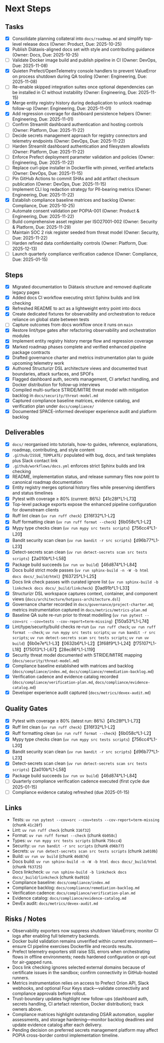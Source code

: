 # Next Steps

## Tasks

- [x] Consolidate planning collateral into `docs/roadmap.md` and simplify top-level release docs (Owner: Product, Due: 2025-10-25)
- [x] Publish Diátaxis-aligned docs set with style and contributing guidance (Owner: Docs, Due: 2025-10-25)
- [ ] Validate Docker image build and publish pipeline in CI (Owner: DevOps, Due: 2025-11-08)
- [x] Quieten Prefect/OpenTelemetry console handlers to prevent ValueError on process shutdown during QA tooling (Owner: Engineering, Due: 2025-11-08)
- [ ] Re-enable skipped integration suites once optional dependencies can be installed in CI without instability (Owner: Engineering, Due: 2025-11-15)
- [x] Merge entity registry history during deduplication to unlock roadmap follow-up (Owner: Engineering, Due: 2025-11-01)
- [x] Add regression coverage for dashboard persistence helpers (Owner: Engineering, Due: 2025-11-01)
- [ ] Confirm Streamlit dashboard authentication and hosting controls (Owner: Platform, Due: 2025-11-22)
- [ ] Decide secrets management approach for registry connectors and telemetry endpoints (Owner: DevOps, Due: 2025-11-22)
- [ ] Harden Streamlit dashboard authentication and filesystem allowlists (Owner: Platform, Due: 2025-11-22)
- [ ] Enforce Prefect deployment parameter validation and policies (Owner: Engineering, Due: 2025-11-22)
- [ ] Replace curl-pipe installer in Dockerfile with pinned, verified artefacts (Owner: DevOps, Due: 2025-11-15)
- [ ] Pin GitHub Actions to commit SHAs and add artifact checksum publication (Owner: DevOps, Due: 2025-11-15)
- [ ] Implement CLI log redaction strategy for PII-bearing metrics (Owner: Engineering, Due: 2025-11-22)
- [x] Establish compliance baseline matrices and backlog (Owner: Compliance, Due: 2025-10-25)
- [ ] Automate consent validation per POPIA-001 (Owner: Product & Engineering, Due: 2025-11-22)
- [ ] Build comprehensive asset register per ISO27001-002 (Owner: Security & Platform, Due: 2025-11-29)
- [ ] Maintain SOC 2 risk register seeded from threat model (Owner: Security, Due: 2025-11-22)
- [ ] Harden refined data confidentiality controls (Owner: Platform, Due: 2025-12-13)
- [ ] Launch quarterly compliance verification cadence (Owner: Compliance, Due: 2025-01-15)

## Steps

- [x] Migrated documentation to Diátaxis structure and removed duplicate legacy pages
- [x] Added docs CI workflow executing strict Sphinx builds and link checking
- [x] Refreshed README to act as a lightweight entry point into docs
- [x] Create dedicated fixtures for observability and orchestration to reduce reliance on global state between tests
- [ ] Capture outcomes from docs workflow once it runs on `main`
- [x] Restore lint/type gates after refactoring observability and orchestration modules
- [x] Implement entity registry history merge flow and regression coverage
- [x] Marked roadmap phases complete and verified enhanced pipeline package contracts
- [x] Drafted governance charter and metrics instrumentation plan to guide upcoming telemetry work
- [x] Authored Structurizr DSL architecture views and documented trust boundaries, attack surfaces, and SPOFs
- [x] Flagged dashboard auth, secrets management, CI artefact handling, and Docker distribution for follow-up interviews
- [x] Compiled multi-surface STRIDE/MITRE threat model with mitigation backlog in `docs/security/threat-model.md`
- [x] Captured compliance baseline matrices, evidence catalog, and verification plan under `docs/compliance/`
- [x] Documented SPACE-informed developer experience audit and platform backlog

## Deliverables

- [x] `docs/` reorganised into tutorials, how-to guides, reference, explanations, roadmap, contributing, and style content
- [x] `.github/ISSUE_TEMPLATE/` populated with bug, docs, and task templates plus Slack contact link
- [x] `.github/workflows/docs.yml` enforces strict Sphinx builds and link checking
- [x] README, implementation status, and release summary files now point to canonical roadmap documentation
- [x] Entity registry merges optional history files while preserving identifiers and status timelines
- [x] Pytest with coverage ≥ 80% (current: 86%)【41c28f†L1-L73】
- [x] Top-level package exports expose the enhanced pipeline configuration for downstream clients
- [x] Ruff lint clean (`uv run ruff check`)【316f32†L1-L2】
- [x] Ruff formatting clean (`uv run ruff format --check`)【6b058c†L1-L2】
- [x] Mypy type checks clean (`uv run mypy src tests scripts`)【756cc4†L1-L20】
- [x] Bandit security scan clean (`uv run bandit -r src scripts`)【d96b77†L1-L23】
- [x] Detect-secrets scan clean (`uv run detect-secrets scan src tests scripts`)【2a010b†L1-L58】
- [x] Package build succeeds (`uv run uv build`)【46d874†L1-L84】
- [x] Docs build strict mode passes (`uv run sphinx-build -n -W -b html docs docs/_build/html`)【f63725†L1-L25】
- [x] Docs link check passes with curated ignore list (`uv run sphinx-build -b linkcheck docs docs/_build/linkcheck`)【0ad91b†L1-L33】
- [x] Structurizr DSL workspace captures context, container, and component views (`docs/architecture/hotpass-architecture.dsl`)
- [x] Governance charter recorded in `docs/governance/project-charter.md`; metrics instrumentation captured in `docs/metrics/metrics-plan.md`
- [x] Baseline QA suite re-run prior to threat modelling (`uv run pytest --cov=src --cov=tests --cov-report=term-missing`)【150a53†L1-L74】
- [x] Lint/type/security/build checks re-run (`uv run ruff check`; `uv run ruff format --check`; `uv run mypy src tests scripts`; `uv run bandit -r src scripts`; `uv run detect-secrets scan src tests scripts`; `uv run uv build`)【6b0e7e†L1-L3】【0632b6†L1-L2】【3f68f9†L1-L24】【f75107†L1-L18】【f75013†L1-L67】【28ec86†L1-L119】
- [x] Security threat model documented with STRIDE/MITRE mapping (`docs/security/threat-model.md`)
- [x] Compliance baseline established with matrices and backlog (`docs/compliance/index.md`, `docs/compliance/remediation-backlog.md`)
- [x] Verification cadence and evidence catalog recorded (`docs/compliance/verification-plan.md`, `docs/compliance/evidence-catalog.md`)
- [x] Developer experience audit captured (`docs/metrics/devex-audit.md`)

## Quality Gates

- [x] Pytest with coverage ≥ 80% (latest run: 86%)【41c28f†L1-L73】
- [x] Ruff lint clean (`uv run ruff check`)【316f32†L1-L2】
- [x] Ruff formatting clean (`uv run ruff format --check`)【6b058c†L1-L2】
- [x] Mypy type checks clean (`uv run mypy src tests scripts`)【756cc4†L1-L20】
- [x] Bandit security scan clean (`uv run bandit -r src scripts`)【d96b77†L1-L23】
- [x] Detect-secrets scan clean (`uv run detect-secrets scan src tests scripts`)【2a010b†L1-L58】
- [x] Package build succeeds (`uv run uv build`)【46d874†L1-L84】
- [ ] Quarterly compliance verification cadence executed (first cycle due 2025-01-15)
- [ ] Compliance evidence catalog refreshed (due 2025-01-15)

## Links

- Tests: `uv run pytest --cov=src --cov=tests --cov-report=term-missing` (chunk `41c28f`)
- Lint: `uv run ruff check` (chunk `316f32`)
- Format: `uv run ruff format --check` (chunk `6b058c`)
- Types: `uv run mypy src tests scripts` (chunk `756cc4`)
- Security: `uv run bandit -r src scripts` (chunk `d96b77`)
- Secrets: `uv run detect-secrets scan src tests scripts` (chunk `2a010b`)
- Build: `uv run uv build` (chunk `46d874`)
- Docs build: `uv run sphinx-build -n -W -b html docs docs/_build/html` (chunk `f63725`)
- Docs linkcheck: `uv run sphinx-build -b linkcheck docs docs/_build/linkcheck` (chunk `0ad91b`)
- Compliance baseline: `docs/compliance/index.md`
- Compliance backlog: `docs/compliance/remediation-backlog.md`
- Verification cadence: `docs/compliance/verification-plan.md`
- Evidence catalog: `docs/compliance/evidence-catalog.md`
- DevEx audit: `docs/metrics/devex-audit.md`

## Risks / Notes

- Observability exporters now suppress shutdown ValueErrors; monitor CI logs after enabling full telemetry backends.
- Docker build validation remains unverified within current environment—ensure CI pipeline exercises Dockerfile and records results.
- Prefect telemetry exporters still raise SSL errors when orchestrating flows in offline environments; needs hardened configuration or opt-out for air-gapped runs.
- Docs link checking ignores selected external domains because of certificate issues in the sandbox; confirm connectivity in GitHub-hosted runners.
- Metrics instrumentation relies on access to Prefect Orion API, Slack webhooks, and optional Four Keys stack—validate connectivity and compliance approvals before rollout.
- Trust-boundary updates highlight new follow-ups (dashboard auth, secrets handling, CI artefact retention, Docker distribution); track owners above.
- Compliance matrices highlight outstanding DSAR automation, supplier assessments, and storage hardening—monitor backlog deadlines and update evidence catalog after each delivery.
- Pending decision on preferred secrets management platform may affect POPIA cross-border control implementation timeline.
